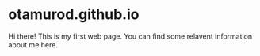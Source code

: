 # otamurod.github.io

Hi there! This is my first web page. You can find some relavent information about me here.
